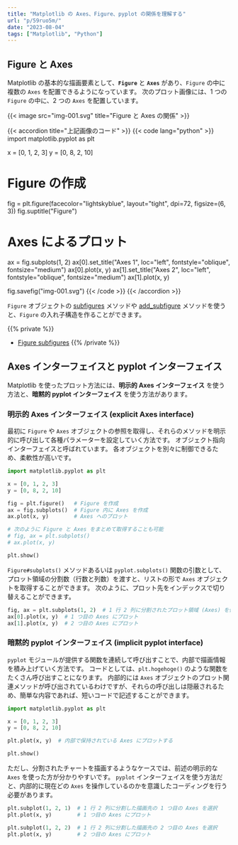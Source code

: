 ```yaml
---
title: "Matplotlib の Axes、Figure、pyplot の関係を理解する"
url: "p/59ruo5m/"
date: "2023-08-04"
tags: ["Matplotlib", "Python"]
---
```


Figure と Axes
----

Matplotlib の基本的な描画要素として、__`Figure`__ と __`Axes`__ があり、`Figure` の中に複数の `Axes` を配置できるようになっています。
次のプロット画像には、1 つの `Figure` の中に、2 つの `Axes` を配置しています。

{{< image src="img-001.svg" title="Figure と Axes の関係" >}}

{{< accordion title="上記画像のコード" >}}
{{< code lang="python" >}}
import matplotlib.pyplot as plt

x = [0, 1, 2, 3]
y = [0, 8, 2, 10]

# Figure の作成
fig = plt.figure(facecolor="lightskyblue", layout="tight", dpi=72, figsize=(6, 3))
fig.suptitle("Figure")

# Axes によるプロット
ax = fig.subplots(1, 2)
ax[0].set_title("Axes 1", loc="left", fontstyle="oblique", fontsize="medium")
ax[0].plot(x, y)
ax[1].set_title("Axes 2", loc="left", fontstyle="oblique", fontsize="medium")
ax[1].plot(x, y)

fig.savefig("img-001.svg")
{{< /code >}}
{{< /accordion >}}

`Figure` オブジェクトの [subfigures](https://matplotlib.org/stable/api/figure_api.html#matplotlib.figure.Figure.subfigures) メソッドや [add_subfigure](https://matplotlib.org/stable/api/figure_api.html#matplotlib.figure.Figure.add_subfigure) メソッドを使うと、`Figure` の入れ子構造を作ることができます。

{{% private %}}
- [Figure subfigures](https://matplotlib.org/stable/gallery/subplots_axes_and_figures/subfigures.html)
{{% /private %}}


Axes インターフェイスと pyplot インターフェイス
----

Matplotlib を使ったプロット方法には、__明示的 Axes インターフェイス__ を使う方法と、__暗黙的 pyplot インターフェイス__ を使う方法があります。

### 明示的 Axes インターフェイス (explicit Axes interface)

最初に `Figure` や `Axes` オブジェクトの参照を取得し、それらのメソッドを明示的に呼び出して各種パラメーターを設定していく方法です。
オブジェクト指向インターフェイスと呼ばれています。
各オブジェクトを別々に制御できるため、柔軟性が高いです。

```python
import matplotlib.pyplot as plt

x = [0, 1, 2, 3]
y = [0, 8, 2, 10]

fig = plt.figure()   # Figure を作成
ax = fig.subplots()  # Figure 内に Axes を作成
ax.plot(x, y)        # Axes へのプロット

# 次のように Figure と Axes をまとめて取得することも可能
# fig, ax = plt.subplots()
# ax.plot(x, y)

plt.show()
```

`Figure#subplots()` メソッドあるいは `pyplot.subplots()` 関数の引数として、プロット領域の分割数（行数と列数）を渡すと、リストの形で `Axes` オブジェクトを取得することができます。
次のように、プロット先をインデックスで切り替えることができます。

```python
fig, ax = plt.subplots(1, 2)  # 1 行 2 列に分割されたプロット領域 (Axes) を作成
ax[0].plot(x, y)  # 1 つ目の Axes にプロット
ax[1].plot(x, y)  # 2 つ目の Axes にプロット
```

### 暗黙的 pyplot インターフェイス (implicit pyplot interface)

`pyplot` モジュールが提供する関数を連続して呼び出すことで、内部で描画情報を積み上げていく方法です。
コードとしては、`plt.hogehoge()` のような関数をたくさん呼び出すことになります。
内部的には `Axes` オブジェクトのプロット関連メソッドが呼び出されているわけですが、それらの呼び出しは隠蔽されるため、簡単な内容であれば、短いコードで記述することができます。

```python
import matplotlib.pyplot as plt

x = [0, 1, 2, 3]
y = [0, 8, 2, 10]

plt.plot(x, y)  # 内部で保持されている Axes にプロットする

plt.show()
```

ただし、分割されたチャートを描画するようなケースでは、前述の明示的な `Axes` を使った方が分かりやすいです。
`pyplot` インターフェイスを使う方法だと、内部的に現在どの `Axes` を操作しているのかを意識したコーディングを行う必要があります。

```python
plt.subplot(1, 2, 1)  # 1 行 2 列に分割した描画先の 1 つ目の Axes を選択
plt.plot(x, y)        # 1 つ目の Axes にプロット

plt.subplot(1, 2, 2)  # 1 行 2 列に分割した描画先の 2 つ目の Axes を選択
plt.plot(x, y)        # 2 つ目の Axes にプロット
```

